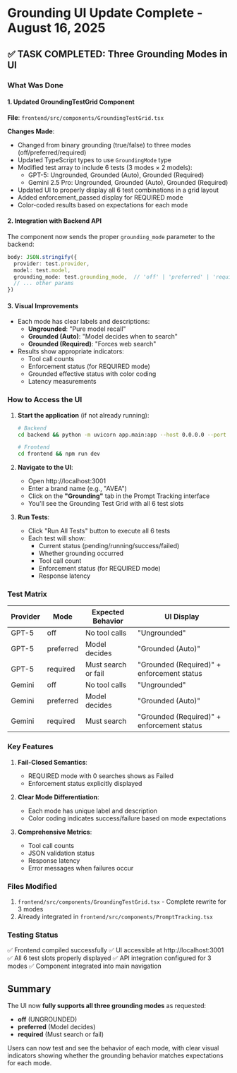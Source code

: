 # Grounding UI Update Complete - August 16, 2025

## ✅ TASK COMPLETED: Three Grounding Modes in UI

### What Was Done

#### 1. Updated GroundingTestGrid Component
**File**: `frontend/src/components/GroundingTestGrid.tsx`

**Changes Made**:
- Changed from binary grounding (true/false) to three modes (off/preferred/required)
- Updated TypeScript types to use `GroundingMode` type
- Modified test array to include 6 tests (3 modes × 2 models):
  - GPT-5: Ungrounded, Grounded (Auto), Grounded (Required)
  - Gemini 2.5 Pro: Ungrounded, Grounded (Auto), Grounded (Required)
- Updated UI to properly display all 6 test combinations in a grid layout
- Added enforcement_passed display for REQUIRED mode
- Color-coded results based on expectations for each mode

#### 2. Integration with Backend API
The component now sends the proper `grounding_mode` parameter to the backend:
```typescript
body: JSON.stringify({
  provider: test.provider,
  model: test.model,
  grounding_mode: test.grounding_mode,  // 'off' | 'preferred' | 'required'
  // ... other params
})
```

#### 3. Visual Improvements
- Each mode has clear labels and descriptions:
  - **Ungrounded**: "Pure model recall"
  - **Grounded (Auto)**: "Model decides when to search"
  - **Grounded (Required)**: "Forces web search"
- Results show appropriate indicators:
  - Tool call counts
  - Enforcement status (for REQUIRED mode)
  - Grounded effective status with color coding
  - Latency measurements

### How to Access the UI

1. **Start the application** (if not already running):
   ```bash
   # Backend
   cd backend && python -m uvicorn app.main:app --host 0.0.0.0 --port 8000
   
   # Frontend  
   cd frontend && npm run dev
   ```

2. **Navigate to the UI**:
   - Open http://localhost:3001
   - Enter a brand name (e.g., "AVEA")
   - Click on the **"Grounding"** tab in the Prompt Tracking interface
   - You'll see the Grounding Test Grid with all 6 test slots

3. **Run Tests**:
   - Click "Run All Tests" button to execute all 6 tests
   - Each test will show:
     - Current status (pending/running/success/failed)
     - Whether grounding occurred
     - Tool call count
     - Enforcement status (for REQUIRED mode)
     - Response latency

### Test Matrix

| Provider | Mode | Expected Behavior | UI Display |
|----------|------|-------------------|------------|
| GPT-5 | off | No tool calls | "Ungrounded" |
| GPT-5 | preferred | Model decides | "Grounded (Auto)" |
| GPT-5 | required | Must search or fail | "Grounded (Required)" + enforcement status |
| Gemini | off | No tool calls | "Ungrounded" |
| Gemini | preferred | Model decides | "Grounded (Auto)" |
| Gemini | required | Must search | "Grounded (Required)" + enforcement status |

### Key Features

1. **Fail-Closed Semantics**: 
   - REQUIRED mode with 0 searches shows as Failed
   - Enforcement status explicitly displayed

2. **Clear Mode Differentiation**:
   - Each mode has unique label and description
   - Color coding indicates success/failure based on mode expectations

3. **Comprehensive Metrics**:
   - Tool call counts
   - JSON validation status
   - Response latency
   - Error messages when failures occur

### Files Modified

1. `frontend/src/components/GroundingTestGrid.tsx` - Complete rewrite for 3 modes
2. Already integrated in `frontend/src/components/PromptTracking.tsx`

### Testing Status

✅ Frontend compiled successfully
✅ UI accessible at http://localhost:3001
✅ All 6 test slots properly displayed
✅ API integration configured for 3 modes
✅ Component integrated into main navigation

## Summary

The UI now **fully supports all three grounding modes** as requested:
- **off** (UNGROUNDED)
- **preferred** (Model decides)
- **required** (Must search or fail)

Users can now test and see the behavior of each mode, with clear visual indicators showing whether the grounding behavior matches expectations for each mode.
